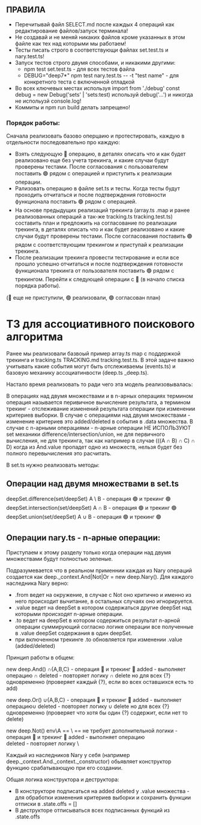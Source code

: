 ## ПРАВИЛА

- Перечитывай файл SELECT.md после каждых 4 операций как редактирование файлов/запуск терминала!
- Не создавай и не меняй никаких файлов кроме указанных в этом файле как тех над которыми мы работаем!
- Тесты писать строго в соответствующи файлах set.test.ts и nary.test.ts!
- Запуск тестов строго двумя способами, и никакими другими:
  - npm test set.test.ts - для всех тестов файла
  - DEBUG="deep7*" npm test nary.test.ts -- -t "test name" - для конкретного теста с включенной отладкой
- Во всех ключевых местах используя import from './debug' const debug = new Debug('sets' | 'sets:test) используй debug('...') и никогда не испольузй console.log!
- Коммиты и npm run build делать запрещено!

### Порядок работы:

Сначала реализовать базово оперцаию и протестировать, каждую в отдельности последовательно про каждую:
- Взять следующую 🔴 операцию, в деталях описать что и как будет реализовано еще без учета трекинга, и какие случаи будут проверены тестами. После согласования с пользователем поставить 🟣 рядом с операцией и приступить к реализации операции.
- Рализовать операцию в файле set.ts и тесты. Когда тесты будут проходить отчитаться и после подтверждения готовности функционала поставить 🟢 рядом с операцией.
- На основе предыдущих реализаций трекинга (array.ts .map и ранее реализованных операций а так-же tracking.ts tracking.test.ts) составить план и предложить на согласование по реализации трекинга, в деталях описать что и как будет реализовано и какие случаи будут проверены тестами. После согласования поставить 🟣 рядом с соответствующим трекингом и приступай к реализации трекинга.
- После реализации трекинга провести тестирование и если все прошло успешно отчитаться и после подтверждения готовности функционала трекинга от пользователя поставить 🟢 рядом с трекингом.
Перейти к следующей операции с 🔴 (в начало списка порядка работы).

(🔴 еще не приступили, 🟢 реализовали, 🟣 согласован план)

# ТЗ для ассоциативного поискового алгоритма

Ранее мы реализовали базвоый пример array.ts map с поддержкой трекинга и tracking.ts TRACKING.md tracking.test.ts. В этой задаче важно учитывать какие события могут быть отслеживаемы (events.ts) и базовую механику ассоциатинвости (deep.ts _deep.ts).

Настало время реализовать то ради чего эта модель реализовывалась:

В операциях над двумя множествами и в n-арных операциях термином операция называется перивичное вычисление результата, а термином трекинг - отслеживание изменений результата операции при изменении критериев выборки.
В случае с операциями над двумя множествами - изменение критериев это added/deleted в события в .data множества.
В случае с n-арными операциями - n-арные операции НЕ ИСПОЛЬЗУЮТ set механики difference/intersection/union, не для первичного вычисления, не для трекинга, так как например в случае (((A ∩ B) ∩ C) ∩ D) когда из And.value пропадет одно из множеств, нельзя будет без полного перевычисления это расчитать.

В set.ts нужно реализовать методы:

## Операции над двумя множествами в set.ts


deepSet.difference(set/deepSet) A \ B - операция 🟢 и трекинг 🟢
deepSet.intersection(set/deepSet) A ∩ B - операция 🟢 и трекинг 🟢
deepSet.union(set/deepSet) A ∪ B - операция 🟢 и трекинг 🟢

## Операции nary.ts - n-арные операции:

Приступаем к этому разделу только когда операции над двумя множествами будут полностью зеленые.

Подразумевается что в реальном применнии каждая из Nary операций создается как deep._context.And|Not|Or = new deep.Nary().
Для каждого наследника Nary верно:
- .from ведет на окружение, в случае с Not оно критично и именно из него происходит вычитание, в остальных случаях оно игнорируется.
- .value ведет на deepSet в котором содержаться другие deepSet над которыми происходят n-арные операции.
- .to ведет на deepSet в котором содержиться результат n-арной операции суммирующий согласно логике операции все полученные в .value deepSet содержания в один deepSet.
- при включенном трекинге .to обновляется при изменении .value (added/deleted)

Принцип работы в общем:

new deep.And() ∩{A,B,C} - операция 🔴 и трекинг 🔴
added - выполняет операцию ∩
deleted - повторяет логику ∩ delete но для всех {?} одновременно  (проверяет каждый {?}, если во всех оставшихся есть то add)

new deep.Or() ∪{A,B,C} - операция 🔴 и трекинг 🔴
added - выполняет операцию∪
deleted - повторяет логику ∪ delete но для всех {?} одновременно (проверяет что хотя бы один {?} содержит, если нет то delete)

new deep.Not() env\A == \ == не требует дополнительной логики - операция 🔴 и трекинг 🔴
added - выполняет операцию \
deleted - повторяет логику \

Каждый из наследников Nary у себя (например deep._context.And._context._constructor) обьявляет конструктор функцию срабатывающую при его создании.

Общая логика конструктора и деструктора:
- В конструкторе подписаться на added deleted у .value множества - для обработки изменения критериев выборки и сохранить функции отписки в .state.offs = []
- В деструкторе отписываться всех подписанных функций из .state.offs




